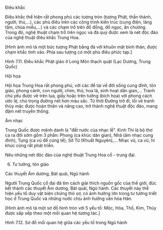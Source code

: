 Điêu khắc

Điêu khắc thể hiện rất phong phú các tượng tròn (tượng Phật, thần thánh, người, thú,...), các phù điêu trên các công trình kiến trúc (cung điện, lăng tẩm, chùa miếu,...) và các chạm trổ trên đồ đồng, đồ ngọc, ấn chương. Trong đó, nghệ thuật chạm trổ trên ngọc và đá quý được xem là nét độc đáo của nghệ thuật điêu khắc Trung Hoa.

[Hình ảnh mô tả một bức tượng Phật bằng đá với khuôn mặt bình thản, được chạm khắc tinh xảo. Phía sau tượng có một phù điêu phức tạp.]

Hình 7.11. Điêu khắc Phật giáo ở Long Môn thạch quật (Lạc Dương, Trung Quốc)

Hội họa

Hội họa Trung Hoa rất phong phú, với các đề tài về đời sống cung đình, tôn giáo, phong cảnh, con người, chim, thú, hoa lá, sinh hoạt dân gian,... Tranh chủ yếu được vẽ trên lụa, giấy hoặc trên tường (bích họa) với phong cách ước lệ, chú trọng đường nét hơn màu sắc. Từ thời Đường trở đi, lối vẽ tranh thủy mặc được hoàn thiện và nâng cao, trở thành nghệ thuật độc đáo, mang đậm nét truyền thống.

Âm nhạc

Trung Quốc được mệnh danh là "đất nước của nhạc lễ". Kinh Thi là bộ thơ ca ra đời sớm gồm 3 phần: Phong (ca khúc dân gian), Nhã (âm nhạc cung đình), Tụng (ca vũ để cúng tế), Sở Từ (Khuất Nguyên),... Nhạc vũ, ca vũ, hí khúc cũng rất phát triển.

Nêu những nét độc đáo của nghệ thuật Trung Hoa cổ - trung đại.

6. Tư tưởng, tôn giáo

Các thuyết Âm dương, Bát quái, Ngũ hành

Người Trung Quốc cổ đại đã tìm cách giải thích nguồn gốc của thế giới, đúc kết thành các thuyết Âm dương, Bát quái, Ngũ hành. Các thuyết này thể hiện yếu tố duy vật biện chứng thô sơ, có ảnh hưởng lớn trong tư tưởng triết học ở Trung Quốc và những nước chịu ảnh hưởng văn hóa Hán.

[Hình ảnh mô tả một sơ đồ hình tròn với 5 yếu tố: Mộc, Hỏa, Thổ, Kim, Thủy được sắp xếp theo một mối quan hệ tương tác.]

Hình 7.12. Sơ đồ mối quan hệ giữa các yếu tố trong Ngũ hành